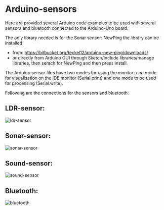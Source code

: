 # Arduino-sensors

Here are provided several Arduino code examples to be used with several sensors and bluetooth connected to the Arduino-Uno board.

The only library needed is for the Sonar sensor: NewPing 
the library can be installed </br>
- from: https://bitbucket.org/teckel12/arduino-new-ping/downloads/ </br>
- or directly from Arduino GUI through Sketch/include libraries/manage libraries, then serach for NewPing and then press install.

The Arduino sensor files have two modes for using the monitor;
one mode for visualisation on the IDE monitor (Serial.print)
and one mode to be used for processing (Serial.write).

Following are the connections for the sensors and bluetooth:

## LDR-sensor:
![ldr-sensor](https://user-images.githubusercontent.com/12084024/33549030-e306300a-d8f1-11e7-87c5-09155e4ce9fa.jpg)

## Sonar-sensor:
![sonar-sensor](https://user-images.githubusercontent.com/12084024/33549029-e2cb67e0-d8f1-11e7-9479-3f3535f9558f.jpg)

## Sound-sensor:
![sound-sensor](https://user-images.githubusercontent.com/12084024/33549028-e2a103f6-d8f1-11e7-8d4a-fd089b476833.jpg)

## Bluetooth:
![bluetooth](https://user-images.githubusercontent.com/12084024/33548741-e0abdda6-d8f0-11e7-84ef-ec52d4d1569d.jpg)

